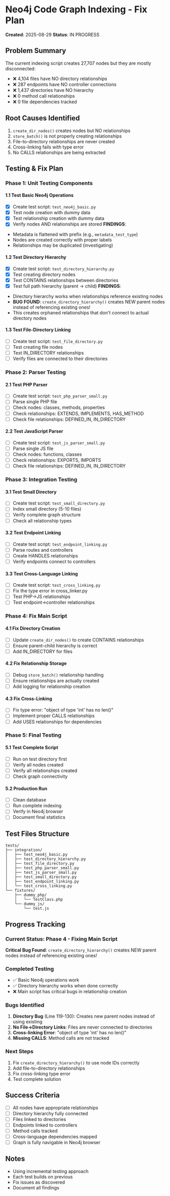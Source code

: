 # Neo4j Code Graph Indexing - Fix Plan
**Created**: 2025-08-29
**Status**: IN PROGRESS

## Problem Summary
The current indexing script creates 27,707 nodes but they are mostly disconnected:
- ❌ 4,104 files have NO directory relationships
- ❌ 287 endpoints have NO controller connections  
- ❌ 1,437 directories have NO hierarchy
- ❌ 0 method call relationships
- ❌ 0 file dependencies tracked

## Root Causes Identified
1. `create_dir_nodes()` creates nodes but NO relationships
2. `store_batch()` is not properly creating relationships
3. File-to-directory relationships are never created
4. Cross-linking fails with type error
5. No CALLS relationships are being extracted

## Testing & Fix Plan

### Phase 1: Unit Testing Components
#### 1.1 Test Basic Neo4j Operations
- [x] Create test script: `test_neo4j_basic.py`
- [x] Test node creation with dummy data
- [x] Test relationship creation with dummy data
- [x] Verify nodes AND relationships are stored
**FINDINGS**: 
- Metadata is flattened with prefix (e.g., `metadata_test_type`)
- Nodes are created correctly with proper labels
- Relationships may be duplicated (investigating)

#### 1.2 Test Directory Hierarchy
- [x] Create test script: `test_directory_hierarchy.py`
- [x] Test creating directory nodes
- [x] Test CONTAINS relationships between directories
- [x] Test full path hierarchy (parent -> child)
**FINDINGS**: 
- Directory hierarchy works when relationships reference existing nodes
- **BUG FOUND**: `create_directory_hierarchy()` creates NEW parent nodes instead of referencing existing ones!
- This creates orphaned relationships that don't connect to actual directory nodes

#### 1.3 Test File-Directory Linking
- [ ] Create test script: `test_file_directory.py`
- [ ] Test creating file nodes
- [ ] Test IN_DIRECTORY relationships
- [ ] Verify files are connected to their directories

### Phase 2: Parser Testing
#### 2.1 Test PHP Parser
- [ ] Create test script: `test_php_parser_small.py`
- [ ] Parse single PHP file
- [ ] Check nodes: classes, methods, properties
- [ ] Check relationships: EXTENDS, IMPLEMENTS, HAS_METHOD
- [ ] Check file relationships: DEFINED_IN, IN_DIRECTORY

#### 2.2 Test JavaScript Parser  
- [ ] Create test script: `test_js_parser_small.py`
- [ ] Parse single JS file
- [ ] Check nodes: functions, classes
- [ ] Check relationships: EXPORTS, IMPORTS
- [ ] Check file relationships: DEFINED_IN, IN_DIRECTORY

### Phase 3: Integration Testing
#### 3.1 Test Small Directory
- [ ] Create test script: `test_small_directory.py`
- [ ] Index small directory (5-10 files)
- [ ] Verify complete graph structure
- [ ] Check all relationship types

#### 3.2 Test Endpoint Linking
- [ ] Create test script: `test_endpoint_linking.py`
- [ ] Parse routes and controllers
- [ ] Create HANDLES relationships
- [ ] Verify endpoints connect to controllers

#### 3.3 Test Cross-Language Linking
- [ ] Create test script: `test_cross_linking.py`
- [ ] Fix the type error in cross_linker.py
- [ ] Test PHP->JS relationships
- [ ] Test endpoint->controller relationships

### Phase 4: Fix Main Script
#### 4.1 Fix Directory Creation
- [ ] Update `create_dir_nodes()` to create CONTAINS relationships
- [ ] Ensure parent-child hierarchy is correct
- [ ] Add IN_DIRECTORY for files

#### 4.2 Fix Relationship Storage
- [ ] Debug `store_batch()` relationship handling
- [ ] Ensure relationships are actually created
- [ ] Add logging for relationship creation

#### 4.3 Fix Cross-Linking
- [ ] Fix type error: "object of type 'int' has no len()"
- [ ] Implement proper CALLS relationships
- [ ] Add USES relationships for dependencies

### Phase 5: Final Testing
#### 5.1 Test Complete Script
- [ ] Run on test directory first
- [ ] Verify all nodes created
- [ ] Verify all relationships created
- [ ] Check graph connectivity

#### 5.2 Production Run
- [ ] Clean database
- [ ] Run complete indexing
- [ ] Verify in Neo4j browser
- [ ] Document final statistics

## Test Files Structure
```
tests/
├── integration/
│   ├── test_neo4j_basic.py
│   ├── test_directory_hierarchy.py
│   ├── test_file_directory.py
│   ├── test_php_parser_small.py
│   ├── test_js_parser_small.py
│   ├── test_small_directory.py
│   ├── test_endpoint_linking.py
│   └── test_cross_linking.py
└── fixtures/
    ├── dummy_php/
    │   └── TestClass.php
    └── dummy_js/
        └── test.js
```

## Progress Tracking

### Current Status: Phase 4 - Fixing Main Script
**Critical Bug Found**: `create_directory_hierarchy()` creates NEW parent nodes instead of referencing existing ones!

### Completed Testing
- ✅ Basic Neo4j operations work
- ✅ Directory hierarchy works when done correctly
- ❌ Main script has critical bugs in relationship creation

### Bugs Identified
1. **Directory Bug** (Line 119-130): Creates new parent nodes instead of using existing
2. **No File->Directory Links**: Files are never connected to directories
3. **Cross-linking Error**: "object of type 'int' has no len()"
4. **Missing CALLS**: Method calls are not tracked

### Next Steps
1. Fix `create_directory_hierarchy()` to use node IDs correctly
2. Add file-to-directory relationships
3. Fix cross-linking type error
4. Test complete solution

## Success Criteria
- [ ] All nodes have appropriate relationships
- [ ] Directory hierarchy fully connected
- [ ] Files linked to directories
- [ ] Endpoints linked to controllers
- [ ] Method calls tracked
- [ ] Cross-language dependencies mapped
- [ ] Graph is fully navigable in Neo4j browser

## Notes
- Using incremental testing approach
- Each test builds on previous
- Fix issues as discovered
- Document all findings